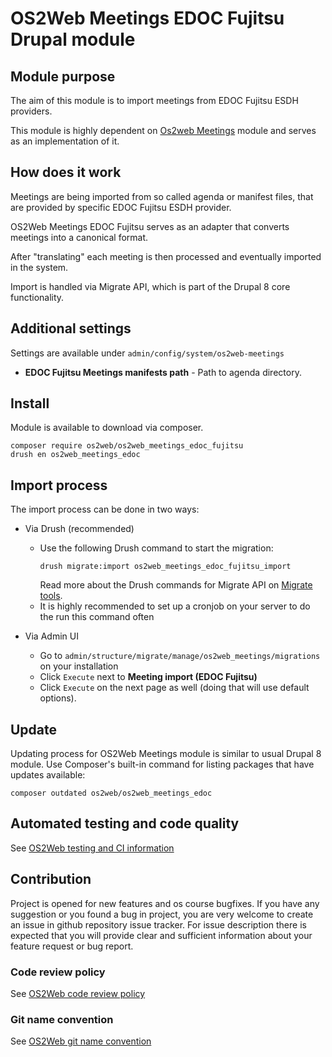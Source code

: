# OS2Web Meetings EDOC Fujitsu Drupal module

## Module purpose

The aim of this module is to import meetings from EDOC Fujitsu ESDH providers.

This module is highly dependent on  [Os2web Meetings](https://github.com/OS2web/os2web_meetings) module and serves as an implementation of it.

## How does it work

Meetings are being imported from so called agenda or manifest files, that are provided by specific EDOC Fujitsu ESDH provider.

OS2Web Meetings EDOC Fujitsu serves as an adapter that converts meetings into a canonical format.

After "translating" each meeting is then processed and eventually imported in the system.

Import is handled via Migrate API, which is part of the Drupal 8 core functionality.

## Additional settings
Settings are available under ```admin/config/system/os2web-meetings```
* **EDOC Fujitsu Meetings manifests path** - Path to agenda directory.

## Install

Module is available to download via composer.
```
composer require os2web/os2web_meetings_edoc_fujitsu
drush en os2web_meetings_edoc
```

## Import process

The import process can be done in two ways:
* Via Drush (recommended)
    * Use the following Drush command to start the migration:
        ```
        drush migrate:import os2web_meetings_edoc_fujitsu_import
        ```
        Read more about the Drush commands for Migrate API on [Migrate tools](https://www.drupal.org/project/migrate_tool).
    * It is highly recommended to set up a cronjob on your server to do the run this command often

* Via Admin UI
    * Go to ```admin/structure/migrate/manage/os2web_meetings/migrations``` on your installation
    * Click ```Execute``` next to **Meeting import (EDOC Fujitsu)**
    * Click ```Execute``` on the next page as well (doing that will use default options).

## Update
Updating process for OS2Web Meetings module is similar to usual Drupal 8 module.
Use Composer's built-in command for listing packages that have updates available:

```
composer outdated os2web/os2web_meetings_edoc
```

## Automated testing and code quality
See [OS2Web testing and CI information](https://github.com/OS2Web/docs#testing-and-ci)

## Contribution

Project is opened for new features and os course bugfixes.
If you have any suggestion or you found a bug in project, you are very welcome
to create an issue in github repository issue tracker.
For issue description there is expected that you will provide clear and
sufficient information about your feature request or bug report.

### Code review policy
See [OS2Web code review policy](https://github.com/OS2Web/docs#code-review)

### Git name convention
See [OS2Web git name convention](https://github.com/OS2Web/docs#git-guideline)
